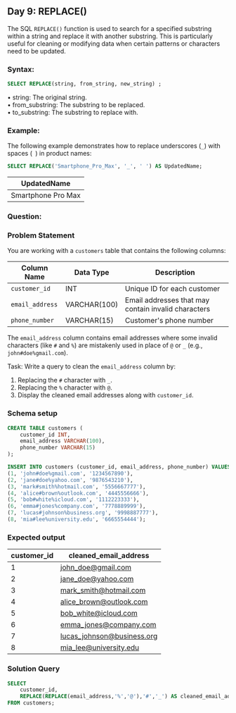 ## Day 9: REPLACE() 

The SQL `REPLACE()` function is used to search for a specified substring within a string and replace it with another substring. This is particularly useful for cleaning or modifying data when certain patterns or characters need to be updated.

### Syntax:

```sql
SELECT REPLACE(string, from_string, new_string) ; 
```

• string: The original string.
<br>• from_substring: The substring to be replaced.
<br>• to_substring: The substring to replace with.

### Example:

The following example demonstrates how to replace underscores (`_`) with spaces (` `) in product names: 

```sql
SELECT REPLACE('Smartphone_Pro_Max', '_', ' ') AS UpdatedName;
```

| UpdatedName        |
|--------------------|
| Smartphone Pro Max |

### Question:


### Problem Statement

You are working with a `customers` table that contains the following columns:  

| Column Name       | Data Type     | Description                                         |  
|-------------------|---------------|-----------------------------------------------------|  
| `customer_id`     | INT           | Unique ID for each customer                         |  
| `email_address`   | VARCHAR(100)  | Email addresses that may contain invalid characters |  
| `phone_number`    | VARCHAR(15)   | Customer's phone number                             |  

The `email_address` column contains email addresses where some invalid characters
(like `#` and `%`) are mistakenly used in place of `@` or `_` (e.g., `john#doe%gmail.com`).  

Task:
Write a query to clean the `email_address` column by:  
1. Replacing the `#` character with `_`.
2. Replacing the `%` character with `@`.
3. Display the cleaned email addresses along with `customer_id`.

### Schema setup

```sql
CREATE TABLE customers (
    customer_id INT,
    email_address VARCHAR(100),
    phone_number VARCHAR(15)
);

INSERT INTO customers (customer_id, email_address, phone_number) VALUES
(1, 'john#doe%gmail.com', '1234567890'),
(2, 'jane#doe%yahoo.com', '9876543210'),
(3, 'mark#smith%hotmail.com', '5556667777'),
(4, 'alice#brown%outlook.com', '4445556666'),
(5, 'bob#white%icloud.com', '1112223333'),
(6, 'emma#jones%company.com', '7778889999'),
(7, 'lucas#johnson%business.org', '9998887777'),
(8, 'mia#lee%university.edu', '6665554444');
```

### Expected output

| customer_id | cleaned_email_address       |
|-------------|-----------------------------|
| 1           | john_doe@gmail.com          |
| 2           | jane_doe@yahoo.com          |
| 3           | mark_smith@hotmail.com      |
| 4           | alice_brown@outlook.com     |
| 5           | bob_white@icloud.com        |
| 6           | emma_jones@company.com      |
| 7           | lucas_johnson@business.org  |
| 8           | mia_lee@university.edu      |

### Solution Query

```sql
SELECT
    customer_id,
    REPLACE(REPLACE(email_address,'%','@'),'#','_') AS cleaned_email_address
FROM customers;
```
